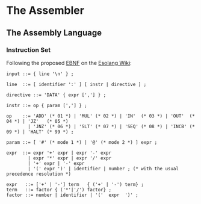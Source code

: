 # The Assembler

## The Assembly Language

### Instruction Set

Following the proposed [EBNF](https://en.wikipedia.org/wiki/Extended_Backus%E2%80%93Naur_form) on the [Esolang Wiki](https://esolangs.org/wiki/Intcode):

```EBNF
input ::= { line '\n' } ;

line  ::= [ identifier ':' ] [ instr | directive ] ;

directive ::= 'DATA' { expr [','] } ;

instr ::= op { param [','] } ;

op    ::= 'ADD' (* 01 *) | 'MUL' (* 02 *) | 'IN'  (* 03 *) | 'OUT'  (* 04 *) | 'JZ'   (* 05 *)
        | 'JNZ' (* 06 *) | 'SLT' (* 07 *) | 'SEQ' (* 08 *) | 'INCB' (* 09 *) | 'HALT' (* 99 *) ;

param ::= [ '#' (* mode 1 *) | '@' (* mode 2 *) ] expr ;

expr  ::= expr '+' expr | expr '-' expr
        | expr '*' expr | expr '/' expr
        | '+' expr | '-' expr
        | '(' expr ')' | identifier | number ; (* with the usual precedence resolution *)

expr   ::= ['+' | '-'] term   { ('+' | '-') term} ;
term   ::= factor { ('*'|'/') factor} ;
factor ::= number | identifier | '('  expr  ')' ;
```

